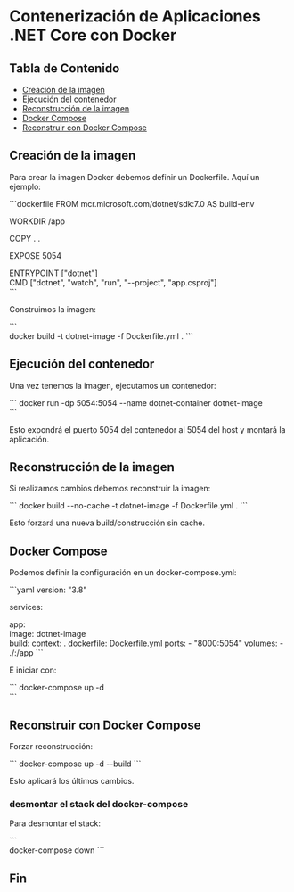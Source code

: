 # Contenerización de Aplicaciones .NET Core con Docker

## Tabla de Contenido

- [Creación de la imagen](#creación-de-la-imagen)
- [Ejecución del contenedor](#ejecución-del-contenedor)
- [Reconstrucción de la imagen](#reconstrucción-de-la-imagen)  
- [Docker Compose](#docker-compose)
- [Reconstruir con Docker Compose](#reconstruir-con-docker-compose)

## Creación de la imagen  

Para crear la imagen Docker debemos definir un Dockerfile. Aquí un ejemplo:

\`\`\`dockerfile
FROM mcr.microsoft.com/dotnet/sdk:7.0 AS build-env  

WORKDIR /app

COPY . .  

EXPOSE 5054

ENTRYPOINT [\"dotnet\"]  
CMD [\"dotnet\", \"watch\", \"run\", \"--project\", \"app.csproj\"]  
\`\`\`

Construimos la imagen:  

\`\`\`  
docker build -t dotnet-image -f Dockerfile.yml .
\`\`\`

## Ejecución del contenedor   

Una vez tenemos la imagen, ejecutamos un contenedor:

\`\`\`
docker run -dp 5054:5054 --name dotnet-container dotnet-image  
\`\`\`

Esto expondrá el puerto 5054 del contenedor al 5054 del host y montará la aplicación.  


## Reconstrucción de la imagen 

Si realizamos cambios debemos reconstruir la imagen:

\`\`\`
docker build --no-cache -t dotnet-image -f Dockerfile.yml .
\`\`\`

Esto forzará una nueva build/construcción sin cache.

## Docker Compose   

Podemos definir la configuración en un docker-compose.yml:  

\`\`\`yaml
version: \"3.8\"

services:

  app:  
    image: dotnet-image   
    build:
      context: .
      dockerfile: Dockerfile.yml
    ports:
      - \"8000:5054\"
    volumes:
      - ./:/app
\`\`\`

E iniciar con:   

\`\`\` 
docker-compose up -d   
\`\`\`

## Reconstruir con Docker Compose

Forzar reconstrucción:

\`\`\`
docker-compose up -d --build
\`\`\`

Esto aplicará los últimos cambios.


### desmontar el stack del docker-compose

Para desmontar el stack:

\`\`\`  
docker-compose down
\`\`\`

## Fin  
